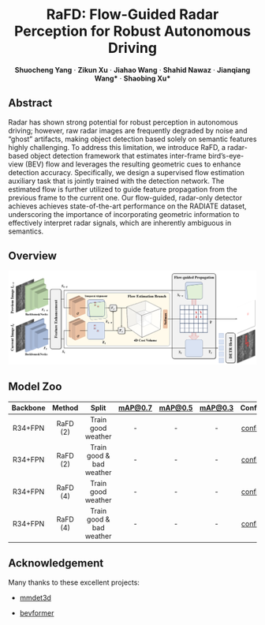 <p align="center">
  <h1 align="center">RaFD: Flow-Guided Radar Perception for Robust Autonomous Driving</h1>

  <p align="center">
    <strong>Shuocheng Yang</strong>
    ·
    <strong>Zikun Xu</strong>
    ·
    <strong>Jiahao Wang</strong>
    ·
    <strong>Shahid Nawaz</strong>
    ·
    <strong>Jianqiang Wang*</strong>
    ·
    <strong>Shaobing Xu*</strong>
</p>

## Abstract

Radar has shown strong potential for robust perception in autonomous driving; however, raw radar images are frequently degraded by noise and “ghost” artifacts, making object detection based solely on semantic features highly challenging. To address this limitation, we introduce RaFD, a radar-based object detection framework that estimates inter-frame bird’s-eye-view (BEV) flow and leverages the resulting geometric cues to enhance detection accuracy. Specifically, we design a supervised flow estimation auxiliary task that is jointly trained with the detection network. The estimated flow is further utilized to guide feature propagation from the previous frame to the current one. Our flow-guided, radar-only detector achieves achieves state-of-the-art performance on the RADIATE dataset, underscoring the importance of incorporating geometric information to effectively interpret radar signals, which are inherently ambiguous in semantics.

## Overview

![overview](figs/rafd.png)

## Model Zoo

| Backbone | Method | Split | mAP@0.7 | mAP@0.5 | mAP@0.3 | Config | Download |
| :---: | :---: | :---: | :---: | :---: | :---: | :---: | :---: |
| R34+FPN | RaFD (2) | Train good weather | - | - | - |[config]() |[model]() |
| R34+FPN | RaFD (2) | Train good & bad weather | - | - | - |[config]() |[model]() |
| R34+FPN | RaFD (4) | Train good weather | - | - | - |[config]() |[model]() |
| R34+FPN | RaFD (4) | Train good & bad weather | - | - | - |[config]() |[model]() |


## Acknowledgement

Many thanks to these excellent projects:

- [mmdet3d](https://github.com/open-mmlab/mmdetection3d)

- [bevformer](https://github.com/fundamentalvision/BEVFormer)
